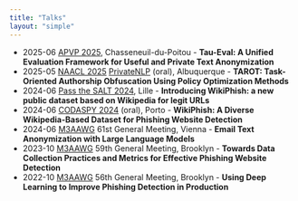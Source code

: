 ```yaml
---
title: "Talks"
layout: "simple"
---
```

- 2025-06 <a href="https://apvp2025.sciencesconf.org/">APVP 2025</a>, Chasseneuil-du-Poitou - <b>Tau-Eval: A Unified Evaluation Framework for Useful and Private Text Anonymization</b>
- 2025-05 <a href="https://2025.naacl.org/">NAACL 2025</a> <a href="https://sites.google.com/view/privatenlp2025/">PrivateNLP</a> (oral), Albuquerque - <b>TAROT: Task-Oriented Authorship Obfuscation Using Policy Optimization Methods</b>
- 2024-06 <a href="https://2024.pass-the-salt.org/">Pass the SALT 2024</a>, Lille - <b>Introducing WikiPhish: a new public dataset based on Wikipedia for legit URLs</b>
- 2024-06 <a href="https://www.codaspy.org/2024/program.html">CODASPY 2024</a> (oral), Porto - <b>WikiPhish: A Diverse Wikipedia-Based Dataset for Phishing Website Detection</b>
- 2024-06 <a href="https://www.m3aawg.org/">M3AAWG</a> 61st General Meeting, Vienna - <b>Email Text Anonymization with Large Language Models</b>
- 2023-10 <a href="https://www.m3aawg.org/">M3AAWG</a> 59th General Meeting, Brooklyn - <b>Towards Data Collection Practices and Metrics for Effective Phishing Website Detection</b>
- 2022-10 <a href="https://www.m3aawg.org/">M3AAWG</a> 56th General Meeting, Brooklyn - <b>Using Deep Learning to Improve Phishing Detection in Production</b>
